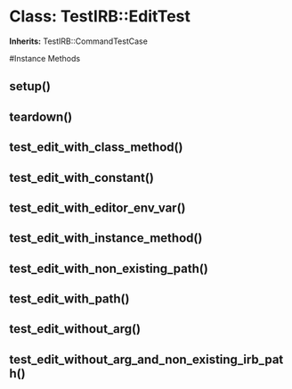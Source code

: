 # Class: TestIRB::EditTest
**Inherits:** TestIRB::CommandTestCase
    




#Instance Methods
## setup() [](#method-i-setup)

## teardown() [](#method-i-teardown)

## test_edit_with_class_method() [](#method-i-test_edit_with_class_method)

## test_edit_with_constant() [](#method-i-test_edit_with_constant)

## test_edit_with_editor_env_var() [](#method-i-test_edit_with_editor_env_var)

## test_edit_with_instance_method() [](#method-i-test_edit_with_instance_method)

## test_edit_with_non_existing_path() [](#method-i-test_edit_with_non_existing_path)

## test_edit_with_path() [](#method-i-test_edit_with_path)

## test_edit_without_arg() [](#method-i-test_edit_without_arg)

## test_edit_without_arg_and_non_existing_irb_path() [](#method-i-test_edit_without_arg_and_non_existing_irb_path)

